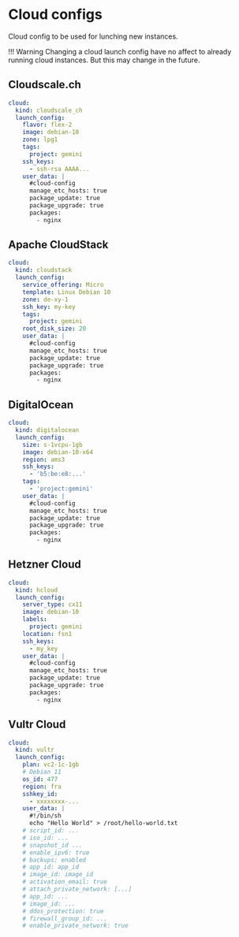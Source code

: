 # Cloud configs

Cloud config to be used for lunching new instances.

!!! Warning
    Changing a cloud launch config have no affect to already running cloud instances. But this may change in the future.

## Cloudscale.ch

```yaml
cloud:
  kind: cloudscale_ch
  launch_config:
    flavor: flex-2
    image: debian-10
    zone: lpg1
    tags:
      project: gemini
    ssh_keys:
      - ssh-rsa AAAA...
    user_data: |
      #cloud-config
      manage_etc_hosts: true
      package_update: true
      package_upgrade: true
      packages:
        - nginx
```

## Apache CloudStack

```yaml
cloud:
  kind: cloudstack
  launch_config:
    service_offering: Micro
    template: Linux Debian 10
    zone: de-xy-1
    ssh_key: my-key
    tags:
      project: gemini
    root_disk_size: 20
    user_data: |
      #cloud-config
      manage_etc_hosts: true
      package_update: true
      package_upgrade: true
      packages:
        - nginx
```

## DigitalOcean

```yaml
cloud:
  kind: digitalocean
  launch_config:
    size: s-1vcpu-1gb
    image: debian-10-x64
    region: ams3
    ssh_keys:
      - 'b5:be:e8:...'
    tags:
      - 'project:gemini'
    user_data: |
      #cloud-config
      manage_etc_hosts: true
      package_update: true
      package_upgrade: true
      packages:
        - nginx
```

## Hetzner Cloud

```yaml
cloud:
  kind: hcloud
  launch_config:
    server_type: cx11
    image: debian-10
    labels:
      project: gemini
    location: fsn1
    ssh_keys:
      - my_key
    user_data: |
      #cloud-config
      manage_etc_hosts: true
      package_update: true
      package_upgrade: true
      packages:
        - nginx
```

## Vultr Cloud

```yaml
cloud:
  kind: vultr
  launch_config:
    plan: vc2-1c-1gb
    # Debian 11
    os_id: 477
    region: fra
    sshkey_id:
      - xxxxxxxx-...
    user_data: |
      #!/bin/sh
      echo "Hello World" > /root/hello-world.txt
    # script_id: ...
    # iso_id: ...
    # snapshot_id ...
    # enable_ipv6: true
    # backups: enabled
    # app_id: app_id
    # image_id: image_id
    # activation_email: true
    # attach_private_network: [...]
    # app_id: ...
    # image_id: ...
    # ddos_protection: true
    # firewall_group_id: ...
    # enable_private_network: true

```
